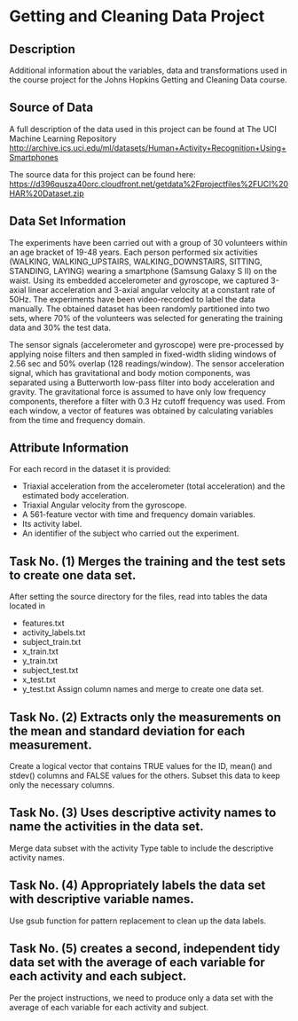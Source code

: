 # Getting and Cleaning Data Project
## Description
Additional information about the variables, data and transformations used in the course project for the Johns Hopkins Getting and Cleaning Data course.
## Source of Data
A full description of the data used in this project can be found at The UCI Machine Learning Repository
http://archive.ics.uci.edu/ml/datasets/Human+Activity+Recognition+Using+Smartphones

The source data for this project can be found here:
https://d396qusza40orc.cloudfront.net/getdata%2Fprojectfiles%2FUCI%20HAR%20Dataset.zip 
## Data Set Information
The experiments have been carried out with a group of 30 volunteers within an age bracket of 19-48 years. Each person performed six activities (WALKING, WALKING_UPSTAIRS, WALKING_DOWNSTAIRS, SITTING, STANDING, LAYING) wearing a smartphone (Samsung Galaxy S II) on the waist. Using its embedded accelerometer and gyroscope, we captured 3-axial linear acceleration and 3-axial angular velocity at a constant rate of 50Hz. The experiments have been video-recorded to label the data manually. The obtained dataset has been randomly partitioned into two sets, where 70% of the volunteers was selected for generating the training data and 30% the test data.

The sensor signals (accelerometer and gyroscope) were pre-processed by applying noise filters and then sampled in fixed-width sliding windows of 2.56 sec and 50% overlap (128 readings/window). The sensor acceleration signal, which has gravitational and body motion components, was separated using a Butterworth low-pass filter into body acceleration and gravity. The gravitational force is assumed to have only low frequency components, therefore a filter with 0.3 Hz cutoff frequency was used. From each window, a vector of features was obtained by calculating variables from the time and frequency domain.
## Attribute Information
For each record in the dataset it is provided:
* Triaxial acceleration from the accelerometer (total acceleration) and the estimated body acceleration.
* Triaxial Angular velocity from the gyroscope.
* A 561-feature vector with time and frequency domain variables.
* Its activity label.
* An identifier of the subject who carried out the experiment.

## Task No. (1) Merges the training and the test sets to create one data set.
After setting the source directory for the files, read into tables the data located in
* features.txt
* activity_labels.txt
* subject_train.txt
* x_train.txt
* y_train.txt
* subject_test.txt
* x_test.txt
* y_test.txt
Assign column names and merge to create one data set.

## Task No. (2) Extracts only the measurements on the mean and standard deviation for each measurement. 
Create a logical vector that contains TRUE values for the ID, mean() and stdev() columns and FALSE values for the others. Subset this data to keep only the necessary columns.
## Task No. (3) Uses descriptive activity names to name the activities in the data set.
Merge data subset with the activity Type table to include the descriptive activity names.
## Task No. (4) Appropriately labels the data set with descriptive variable names. 
Use gsub function for pattern replacement to clean up the data labels.
## Task No. (5) creates a second, independent tidy data set with the average of each variable for each activity and each subject.
Per the project instructions, we need to produce only a data set with the average of each variable for each activity and subject.





